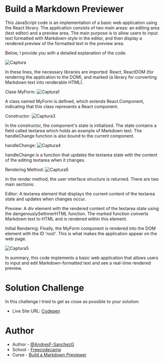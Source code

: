 # Build a Markdown Previewer

This JavaScript code is an implementation of a basic web application using the React library. The application consists of two main areas: an editing area (text editor) and a preview area. The main purpose is to allow users to input text formatted with Markdown-style in the editor, and then display a rendered preview of the formatted text in the preview area.

Below, I provide you with a detailed explanation of the code.

![Captura](https://github.com/AndresF-SanchezG/challenge2-react/assets/113924667/89030151-1f8f-44ae-ac18-c617c65bfb76)


In these lines, the necessary libraries are imported: React, ReactDOM (for rendering the application to the DOM), and marked (a library for converting Markdown text into renderable HTML).

Clase MyForm:
![Captura1](https://github.com/AndresF-SanchezG/challenge2-react/assets/113924667/6a1ff16b-c082-4d52-bd67-7db755eebbc1)


A class named MyForm is defined, which extends React.Component, indicating that this class represents a React component.

Constructor:
![Captura3](https://github.com/AndresF-SanchezG/challenge2-react/assets/113924667/501c75b0-371c-42be-863c-ae0798747493)


In the constructor, the component's state is initialized. The state contains a field called textarea which holds an example of Markdown text. The handleChange function is also bound to the current component.

handleChange:
![Captura4](https://github.com/AndresF-SanchezG/challenge2-react/assets/113924667/d191a124-819a-44cf-bf90-bb020d87991f)


handleChange is a function that updates the textarea state with the content of the editing textarea when it changes.


Rendering Method:
![Captura5](https://github.com/AndresF-SanchezG/challenge2-react/assets/113924667/12785af1-b89c-4d1d-9f9d-ea8b29cae05c)


In the render method, the user interface structure is returned. There are two main sections:

Editor: A textarea element that displays the current content of the textarea state and updates when changes occur.

Preview: A div element with the rendered content of the textarea state using the dangerouslySetInnerHTML function. The marked function converts Markdown text to HTML and is rendered within this element.

Initial Rendering:
Finally, the MyForm component is rendered into the DOM element with the ID 'root'. This is what makes the application appear on the web page.


![Captura5](https://github.com/AndresF-SanchezG/challenge2-react/assets/113924667/b33434fb-a9f4-46f1-b348-db29831d5281)

In summary, this code implements a basic web application that allows users to input and edit Markdown-formatted text and see a real-time rendered preview.


# Solution Challenge
In this challenge I tried to get as close as possible to your solution:
- Live Site URL: [Codepen](https://codepen.io/Andr-s-Fernando-Sanchez-Galarza/pen/XWxwKEg)
  
# Author

- Author - [@AndresF-SanchezG](https://github.com/AndresF-SanchezG)
- School - [Freecodecamp](https://www.freecodecamp.org/)
- Curse - [Build a Markdown Previewer](https://www.freecodecamp.org/learn/front-end-development-libraries/front-end-development-libraries-projects/build-a-markdown-previewer)


